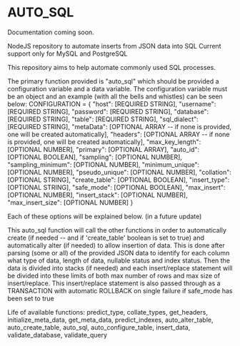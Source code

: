 # AUTO_SQL
Documentation coming soon.

NodeJS repository to automate inserts from JSON data into SQL
Current support only for MySQL and PostgreSQL

This repository aims to help automate commonly used SQL processes.

The primary function provided is "auto_sql" which should be provided a configuration variable and a data variable.
The configuration variable must be an object and an example (with all the bells and whistles) can be seen below:
CONFIGURATION = {
    "host": [REQUIRED STRING],
    "username": [REQUIRED STRING],
    "password": [REQUIRED STRING],
    "database": [REQUIRED STRING],
    "table": [REQUIRED STRING],
    "sql_dialect": [REQUIRED STRING],
    "metaData": [OPTIONAL ARRAY -- if none is provided, one will be created automatically],
    "headers": [OPTIONAL ARRAY -- if none is provided, one will be created automatically],
    "max_key_length": [OPTIONAL NUMBER],
    "primary": [OPTIONAL ARRAY],
    "auto_id": [OPTIONAL BOOLEAN],
    "sampling": [OPTIONAL NUMBER],
    "sampling_minimum": [OPTIONAL NUMBER],
    "minimum_unique": [OPTIONAL NUMBER],
    "pseudo_unique": [OPTIONAL NUMBER],
    "collation": [OPTIONAL STRING],
    "create_table": [OPTIONAL BOOLEAN],
    "insert_type": [OPTIONAL STRING],
    "safe_mode": [OPTIONAL BOOLEAN],
    "max_insert": [OPTIONAL NUMBER],
    "insert_stack": [OPTIONAL NUMBER],
    "max_insert_size": [OPTIONAL NUMBER]
}

Each of these options will be explained below. (in a future update)

This auto_sql function will call the other functions in order to automatically create (if needed -- and if 'create_table' boolean is set to true) and automatically alter (if needed) to allow insertion of data.
This is done after parsing (some or all) of the provided JSON data to identify for each column what type of data, length of data, nullable status and index status.
Then the data is divided into stacks (if needed) and each insert/replace statement will be divided into these limits of both max number of rows and max size of insert/replace.
This insert/replace statement is also passed through as a TRANSACTION with automatic ROLLBACK on single failure if safe_mode has been set to true

Life of available functions: 
predict_type,
collate_types,
get_headers,
initialize_meta_data,
get_meta_data,
predict_indexes,
auto_alter_table,
auto_create_table,
auto_sql,
auto_configure_table,
insert_data,
validate_database,
validate_query
